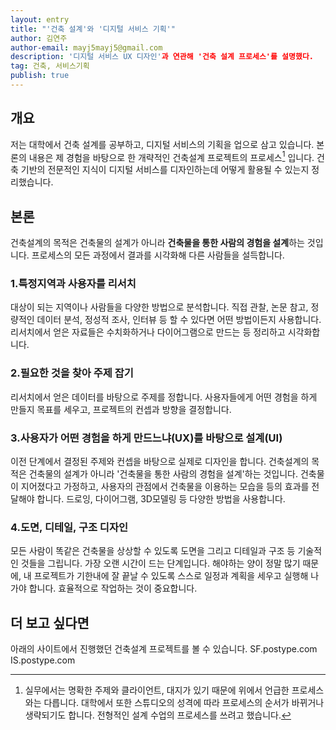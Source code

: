 ```yaml
---
layout: entry
title: "'건축 설계'와 '디지털 서비스 기획'"
author: 김연주
author-email: mayj5mayj5@gmail.com
description: '디지털 서비스 UX 디자인'과 연관해 '건축 설계 프로세스'를 설명했다.
tag: 건축, 서비스기획
publish: true
---
```


## 개요
저는 대학에서 건축 설계를 공부하고, 디지털 서비스의 기획을 업으로 삼고 있습니다. 
본론의 내용은 제 경험을 바탕으로 한 개략적인 건축설계 프로젝트의 프로세스[^1] 입니다. 건축 기반의 전문적인 지식이 디지털 서비스를 디자인하는데 어떻게 활용될 수 있는지 정리했습니다.

## 본론
건축설계의 목적은 건축물의 설계가 아니라 **건축물을 통한 사람의 경험을 설계**하는 것입니다. 프로세스의 모든 과정에서 결과를 시각화해 다른 사람들을 설득합니다.

### 1.특정지역과 사용자를 리서치
대상이 되는 지역이나 사람들을 다양한 방법으로 분석합니다. 직접 관찰, 논문 참고, 정량적인 데이터 분석, 정성적 조사, 인터뷰 등 할 수 있다면 어떤 방법이든지 사용합니다. 리서치에서 얻은 자료들은 수치화하거나 다이어그램으로 만드는 등 정리하고 시각화합니다.

### 2.필요한 것을 찾아 주제 잡기
리서치에서 얻은 데이터를 바탕으로 주제를 정합니다. 사용자들에게 어떤 경험을 하게 만들지 목표를 세우고, 프로젝트의 컨셉과 방향을 결정합니다.

### 3.사용자가 어떤 경험을 하게 만드느냐(UX)를 바탕으로 설계(UI)
이전 단계에서 결정된 주제와 컨셉을 바탕으로 실제로 디자인을 합니다. 건축설계의 목적은 건축물의 설계가 아니라 '건축물을 통한 사람의 경험을 설계'하는 것입니다. 건축물이 지어졌다고 가정하고, 사용자의 관점에서 건축물을 이용하는 모습을 등의 효과를 전달해야 합니다. 드로잉, 다이어그램, 3D모델링 등 다양한 방법을 사용합니다.

### 4.도면, 디테일, 구조 디자인
모든 사람이 똑같은 건축물을 상상할 수 있도록 도면을 그리고 디테일과 구조 등 기술적인 것들을 그립니다. 가장 오랜 시간이 드는 단계입니다. 해야하는 양이 정말 많기 때문에, 내 프로젝트가 기한내에 잘 끝날 수 있도록 스스로 일정과 계획을 세우고 실행해 나가야 합니다. 효율적으로 작업하는 것이 중요합니다.



## 더 보고 싶다면
아래의 사이트에서 진행했던 건축설계 프로젝트를 볼 수 있습니다.
SF.postype.com
IS.postype.com


[^1]: 실무에서는 명확한 주제와 클라이언트, 대지가 있기 때문에 위에서 언급한 프로세스와는 다릅니다. 대학에서 또한 스튜디오의 성격에 따라 프로세스의 순서가 바뀌거나 생략되기도 합니다. 전형적인 설계 수업의 프로세스를 쓰려고 했습니다.
